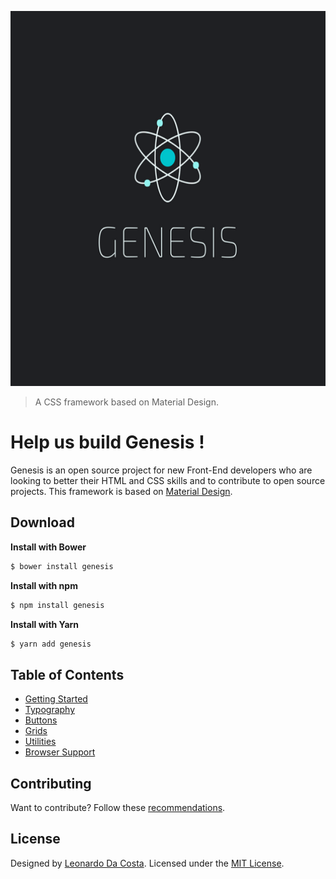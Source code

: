 <a align="center" href="https://github.com/costaleonardo/css-genesis-framework"><img width="100%" height="600px" src="https://github.com/costaleonardo/css-genesis-framework/blob/master/.github/images/genesis-logo.png" alt="Genesis - A CSS framework"></a>


> A CSS framework based on Material Design.

# Help us build Genesis !

Genesis is an open source project for new Front-End developers who are looking to better their HTML and CSS skills and to contribute to open source projects. This framework is based on [Material Design](https://material.io/design/).

## Download

**Install with Bower**

```sh
$ bower install genesis
```

**Install with npm**

```sh
$ npm install genesis
```

**Install with Yarn**

```sh
$ yarn add genesis
```

## Table of Contents

- [Getting Started]()
- [Typography]()
- [Buttons]()
- [Grids]()
- [Utilities]()
- [Browser Support]()

## Contributing

Want to contribute? Follow these [recommendations](https://github.com/costaleonardo/css-genesis-framework/blob/master/.github/contributing.md).

## License

Designed by [Leonardo Da Costa](https://costaleonardo.github.io/). Licensed under the [MIT License](https://opensource.org/licenses/MIT).
